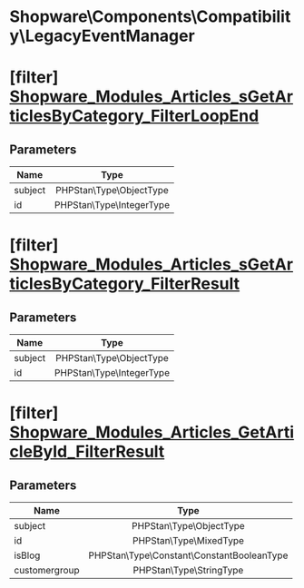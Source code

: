 # Shopware\Components\Compatibility\LegacyEventManager

# [filter] [Shopware_Modules_Articles_sGetArticlesByCategory_FilterLoopEnd](https://github.com/shopware/shopware/blob/5.6/engine/Shopware/Components/Compatibility/LegacyEventManager.php#L61)

## Parameters

| Name        | Type           |
| ------------- |:-------------:|
| subject        | PHPStan\Type\ObjectType           |
| id        | PHPStan\Type\IntegerType           |


# [filter] [Shopware_Modules_Articles_sGetArticlesByCategory_FilterResult](https://github.com/shopware/shopware/blob/5.6/engine/Shopware/Components/Compatibility/LegacyEventManager.php#L71)

## Parameters

| Name        | Type           |
| ------------- |:-------------:|
| subject        | PHPStan\Type\ObjectType           |
| id        | PHPStan\Type\IntegerType           |


# [filter] [Shopware_Modules_Articles_GetArticleById_FilterResult](https://github.com/shopware/shopware/blob/5.6/engine/Shopware/Components/Compatibility/LegacyEventManager.php#L92)

## Parameters

| Name        | Type           |
| ------------- |:-------------:|
| subject        | PHPStan\Type\ObjectType           |
| id        | PHPStan\Type\MixedType           |
| isBlog        | PHPStan\Type\Constant\ConstantBooleanType           |
| customergroup        | PHPStan\Type\StringType           |

